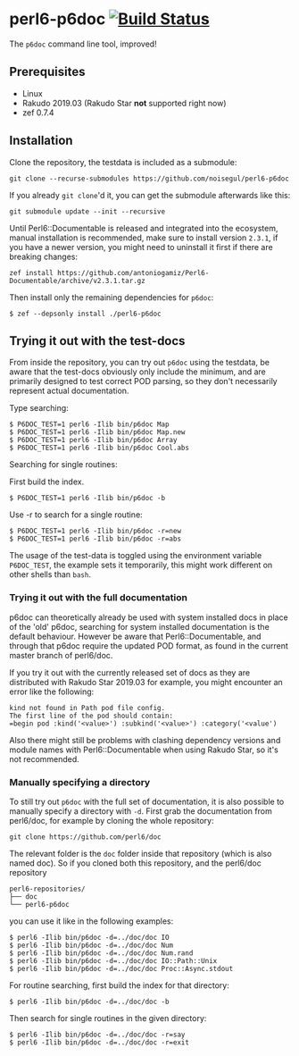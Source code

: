 # perl6-p6doc [![Build Status](https://travis-ci.org/noisegul/perl6-p6doc.svg?branch=master)](https://travis-ci.org/noisegul/perl6-p6doc)

The `p6doc` command line tool, improved!

## Prerequisites

- Linux
- Rakudo 2019.03 (Rakudo Star **not** supported right now)
- zef 0.7.4

## Installation

Clone the repository, the testdata is included as a submodule:

```
git clone --recurse-submodules https://github.com/noisegul/perl6-p6doc
```

If you already `git clone`'d it, you can get the submodule afterwards like this:

```
git submodule update --init --recursive
```

Until Perl6::Documentable is released and integrated into the ecosystem, manual
installation is recommended, make sure to install version `2.3.1`, if you have
a newer version, you might need to uninstall it first if there are breaking
changes:

```
zef install https://github.com/antoniogamiz/Perl6-Documentable/archive/v2.3.1.tar.gz
```

Then install only the remaining dependencies for `p6doc`:

```
$ zef --depsonly install ./perl6-p6doc
```

## Trying it out with the test-docs

From inside the repository, you can try out `p6doc` using the testdata, be aware
that the test-docs obviously only include the minimum, and are primarily designed to
test correct POD parsing, so they don't necessarily represent actual documentation.

Type searching:
```
$ P6DOC_TEST=1 perl6 -Ilib bin/p6doc Map
$ P6DOC_TEST=1 perl6 -Ilib bin/p6doc Map.new
$ P6DOC_TEST=1 perl6 -Ilib bin/p6doc Array
$ P6DOC_TEST=1 perl6 -Ilib bin/p6doc Cool.abs
```

Searching for single routines:

First build the index.
```
$ P6DOC_TEST=1 perl6 -Ilib bin/p6doc -b
```

Use -r to search for a single routine:

```
$ P6DOC_TEST=1 perl6 -Ilib bin/p6doc -r=new
$ P6DOC_TEST=1 perl6 -Ilib bin/p6doc -r=abs
```

The usage of the test-data is toggled using the environment variable
`P6DOC_TEST`, the example sets it temporarily, this might work different
on other shells than `bash`.

### Trying it out with the full documentation

p6doc can theoretically already be used with system installed docs in place
of the 'old' p6doc, searching for system installed documentation is the default
behaviour. However be aware that Perl6::Documentable, and through that p6doc
require the updated POD format, as found in the current master branch of perl6/doc.

If you try it out with the currently released set of docs as they
are distributed with Rakudo Star 2019.03 for example, you might
encounter an error like the following:

```
kind not found in Path pod file config.
The first line of the pod should contain:
=begin pod :kind('<value>') :subkind('<value>') :category('<value')
```

Also there might still be problems with clashing dependency versions and
module names with Perl6::Documentable when using Rakudo Star, so it's
not recommended.

### Manually specifying a directory

To still try out `p6doc` with the full set of documentation, it is also possible
to manually specify a directory with `-d`. First grab the
documentation from perl6/doc, for example by cloning the whole repository:

```
git clone https://github.com/perl6/doc
```

The relevant folder is the `doc` folder inside that repository (which is also
named doc).
So if you cloned both this repository, and the perl6/doc repository

```
perl6-repositories/
├── doc
└── perl6-p6doc
```

you can use it like in the following examples:

```
$ perl6 -Ilib bin/p6doc -d=../doc/doc IO
$ perl6 -Ilib bin/p6doc -d=../doc/doc Num
$ perl6 -Ilib bin/p6doc -d=../doc/doc Num.rand
$ perl6 -Ilib bin/p6doc -d=../doc/doc IO::Path::Unix
$ perl6 -Ilib bin/p6doc -d=../doc/doc Proc::Async.stdout
```

For routine searching, first build the index for that directory:

```
$ perl6 -Ilib bin/p6doc -d=../doc/doc -b
```

Then search for single routines in the given directory:

```
$ perl6 -Ilib bin/p6doc -d=../doc/doc -r=say
$ perl6 -Ilib bin/p6doc -d=../doc/doc -r=exit
```
